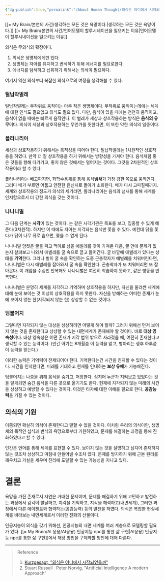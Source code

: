```yaml
---
{"dg-publish":true,"permalink":"/About Human Thought/의식은 어디에서 시작되었을까/","created":"2024-11-15T15:47:26.000+09:00","updated":"2025-01-14T15:33:48.000+09:00"}
---
```



[[= My Brain/본연의 사건/생각하는 모든 것은 욕망이다.\|생각하는 모든 것은 욕망이다.]]
[[= My Brain/본연의 사건/언어모델이 할루시네이션을 일으키는 이유\|언어모델이 할루시네이션을 일으키는 이유]]

의식은 무의식의 확장이다.

1. 의식은 생명체에게만 있다.
2. 생명체는 자아를 유지하고 번식하기 위해 에너지를 필요로한다.
3. 에너지를 탐색하고 섭취하기 위해서는 의식이 필요하다.

여기서 약한 의식부터 복잡한 의식으로의 여정을 생각해볼 수 있다.

### 털납작벌레
털납작벌레는 무작위로 움직이는 아주 작은 생명체이다. 무작위로 움직이는데에는 세계에 대한 인식도 필요없고 의식도 필요 없다. 다만, 음식이 있을 때에는 천천히 움직이고, 음식이 없을 때에는 빠르게 움직인다. 이 벌레가 세상과 상호작용하는 방식은 **음식의 유무**이다. 의식이 세상과 상호작용하는 무언가를 뜻한다면, 이 또한 약한 의식의 일종이다.

### 폴라나리아
세상과 상호작용하기 위해서는 목적성을 띠어야 한다. 털납작벌레는 1차원적인 상호작용을 하였다. 만약 더 잘 상호작용을 하기 위해서는 방향성을 가져야 한다. 음식처럼 좋은 것들을 향해 다가가고, 좋지 않은 것에서는 멀어지는 것이다. 그것을 2차원적인 상호작용이라 할 수 있다.

폴라나리아는 배고파지면, 화학수용체를 통해 음식**냄새**가 가장 강한 쪽으로 움직인다. 그러다 배가 부르면 어둡고 안전한 은신처로 돌아가 소화한다. 배가 다시 고파질때까지. 세계와 상호작용의 정도가 의식의 세기라면, 폴라나리아는 음식의 냄새를 통해 세계를 인지함으로서 더 강한 의식을 갖는 것이다.

### 나나니벌
그 다음 단계는 **시각**이 있는 것이다. 눈 같은 시각기관은 목표를 보고, 집중할 수 있게 해준다(3차원적). 하지만 이 때에도 자아는 지각되는 음식만 쫓을 수 있다. 예컨대 닭을 쫓다가 닭이 나무 뒤로 숨으면, 쫓을 수 없게 된다.

나나니벌 암컷은 굴을 파고 먹이로 삼을 애벌레를 찾아 가져온 다음, 굴 안에 문제가 없는지 살펴보고 나와서 애벌레를 굴 속으로 끌고 들어간다. 굴 바깥에 애벌레가 있다는 상태를 **기억**한다. 그러나 벌이 굴 속을 확인하는 도중 곤충학자가 애벌레를 치워버린다면, 나나니벌은 다시 애벌레를 잡아와서 굴 속을 확인한다. 곤충학자가 또 치워버리면 또 잡아온다. 이 개입을 수십번 반복해도 나나니벌은 여전히 학습하지 못하고, 같은 행동을 반복한다.

나나니벌은 분명히 세계를 지각하고 기억하며 상호작용을 하지만, 자신을 둘러싼 세계에 대해 눈에 보이는 것 이상의 상호작용을 하지 못한다. 자신을 방해하는 어떠한 존재가 눈에 보이지 않는 한(지각되지 않는 한) 상상할 수 없는 것이다.

### 덤불어치
그렇다면 지각되지 않는 대상을 상상하려면 어떻게 해야 할까? 그러기 위해선 먼저 보이지 않는 것을 존재한다고 상상할 수 있는 내면세계가 존재해야 할 것이다. 바로 **대상 영속성**이다. 대상 영속성은 어떤 존재가 지각 범위 밖으로 사라졌을 때, 여전히 존재한다고 생각할 수 있는 능력이다. (인간 아기는 8개월쯤 이 능력을 얻고, 병아리는 생후 하루쯤 이 능력을 얻는다.)

이러한 능력은 기억력이 전제되어야 한다. 기억한다는건 시간을 인지할 수 있다는 것이다. 시간을 인지한다면, 미래를 기대하고 현재를 인내하는 **보상 유예**가 가능해진다.

덤불어치는 나중을 위해 음식을 숨기고, 저장한다. 심지어 누군가 지켜보고 있었다는 것을 알게되면 숨긴 음식을 다른 곳으로 옮기기도 한다. 현재에 지각되지 않는 미래의 사건을 상상하고 예방할 수 있다는 것이다. 이것은 타자에 대한 이해를 필요로 한다. **공감능력**을 가질 수 있는 것이다.

## 의식의 기원
이쯤되면 확실히 의식이 존재한다고 말할 수 있을 것이다. 이처럼 우리의 의식이란, 생명체의 목적인 섭식과 번식의 욕망으로부터 기원하였고, 문제를 해결하는 과정을 통해 진화하였다고 할 수 있다.

인간은 언어를 통해 세계를 표현할 수 있다. 보이지 않는 것을 설명하고 심지어 존재하지 않는 것조차 상상하고 마침내 만들어낼 수조차 있다. 문제를 방지하기 위해 근본 원리를 깨우치고 가설을 세우며 진리에 도달할 수 있는 가능성을 지니고 있다.

# 결론
욕망을 가진 존재로서 자연은 거대한 문제이며, 문제를 해결하기 위해 고민하고 발전하는 과정에서 감각이 발달하고, 지각을 기억하고, 지각을 해석하고(내면세계), 그러한 과정에서 다른 에이젠트와 협력하는(공감능력) 등의 발전을 하였다. 의식은 복잡한 현실세계를 바라보는 내면세계로서 이러한 진화의 산물이다.

인공지능이 의식을 갖기 위해선, 인공지능의 내면 세계를 여러 계층으로 모델링할 필요가 있다. [[= My Brain/AI 응용/AI응용) 인공지능 npc를 통한 삶 구현\|AI응용) 인공지능 npc를 통한 삶 구현]]에서 해당 방법을 구체화할 방안에 대해 다룬다.


---

> Reference
> 1. [Kurzgesagt, "의식은 어디에서 시작되었을까"](https://www.youtube.com/watch?v=5J9PMGA_9p8)
> 2. Stuart Russell · Peter Norvig, "Artificial Intelligence A modern Approach"